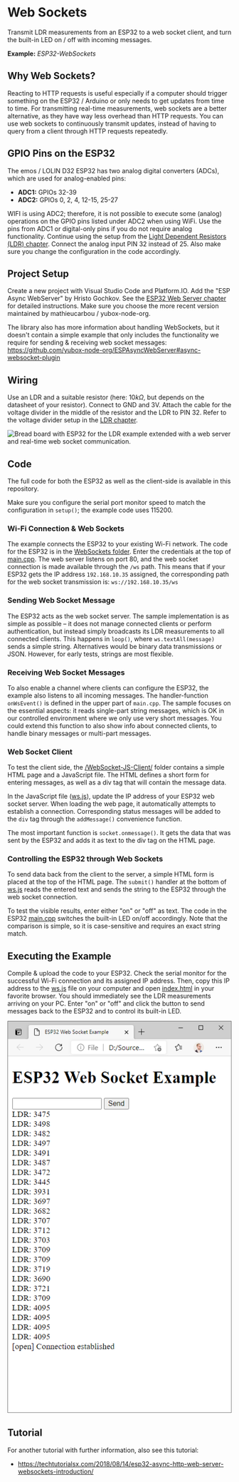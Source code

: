 # Web Sockets

Transmit LDR measurements from an ESP32 to a web socket client, and turn the built-in LED on / off with incoming messages.

**Example:** *ESP32-WebSockets*

## Why Web Sockets?

Reacting to HTTP requests is useful especially if a
computer should trigger something on the ESP32 / Arduino or only needs
to get updates from time to time. For transmitting real-time
measurements, web sockets are a better alternative, as they have way
less overhead than HTTP requests. You can use web sockets to
continuously transmit updates, instead of having to query from a client
through HTTP requests repeatedly.

## GPIO Pins on the ESP32

The emos / LOLIN D32 ESP32 has two analog digital converters
(ADCs), which are used for analog-enabled pins:

- **ADC1:** GPIOs 32-39
- **ADC2:** GPIOs 0, 2, 4, 12-15, 25-27

WIFI is using ADC2; therefore, it is not possible to execute some
(analog) operations on the GPIO pins listed under ADC2 when using WiFi.
Use the pins from ADC1 or digital-only pins if you do not require analog
functionality. Continue using the setup from the [Light Dependent Resistors (LDR) chapter](../LDR/README.md). Connect the analog input
PIN 32 instead of 25. Also make sure you change the configuration in the
code accordingly.

## Project Setup

Create a new project with Visual Studio Code and
Platform.IO. Add the "ESP Async WebServer" by Hristo Gochkov. See the
[ESP32 Web Server chapter](../ESPWebServer/README.md) for detailed instructions.
Make sure you choose the more recent version maintained by mathieucarbou / yubox-node-org.

The library also has more information about handling WebSockets, but it
doesn't contain a simple example that only includes the functionality we
require for sending & receiving web socket messages:
<https://github.com/yubox-node-org/ESPAsyncWebServer#async-websocket-plugin>

## Wiring

Use an LDR and a suitable resistor (here: $10kΩ$, but depends on
the datasheet of your resistor). Connect to GND and 3V. Attach the cable
for the voltage divider in the middle of the resistor and the LDR to PIN
32. Refer to the voltage divider setup in the [LDR chapter](../LDR/README.md).

![Bread board with ESP32 for the LDR example extended with a web server
and real-time web socket
communication.](./media/circuit-esp32-websockets.jpeg)

## Code

The full code for both the ESP32 as well as the client-side is
available in this repository.

Make sure you configure the serial port monitor speed to match the
configuration in `setup()`; the example code uses $115200$.

### Wi-Fi Connection & Web Sockets

The example connects the ESP32 to your
existing Wi-Fi network. The code for the ESP32 is in the [WebSockets folder](./WebSockets/).
Enter the credentials at the top of [main.cpp](./WebSockets/src/main.cpp).
The web server listens on port $80$, and the web socket connection is made
available through the `/ws` path. This means that if your ESP32 gets the
IP address `192.168.10.35` assigned, the corresponding path for the web
socket transmission is: `ws://192.168.10.35/ws`

### Sending Web Socket Message

The ESP32 acts as the web socket server.
The sample implementation is as simple as possible – it does not manage
connected clients or perform authentication, but instead simply
broadcasts its LDR measurements to all connected clients. This happens
in `loop()`, where `ws.textAll(message)` sends a simple string. Alternatives
would be binary data transmissions or JSON. However, for early tests,
strings are most flexible.

### Receiving Web Socket Messages

To also enable a channel where clients
can configure the ESP32, the example also listens to all incoming
messages. The handler-function `onWsEvent()` is defined in the upper part
of `main.cpp`. The sample focuses on the essential aspects: it reads
single-part string messages, which is OK in our controlled environment
where we only use very short messages. You could extend this function to
also show info about connected clients, to handle binary messages or
multi-part messages.

### Web Socket Client

To test the client side, the [/WebSocket-JS-Client/](./Websocket-JS-Client/)
folder contains a simple HTML page and a JavaScript file. The HTML
defines a short form for entering messages, as well as a div tag that
will contain the message data.

In the JavaScript file ([ws.js](./Websocket-JS-Client/ws.js)), update the IP address of your ESP32 web
socket server. When loading the web page, it automatically attempts to
establish a connection. Corresponding status messages will be added to
the `div` tag through the `addMessage()` convenience function.

The most important function is `socket.onmessage()`. It gets the data that
was sent by the ESP32 and adds it as text to the div tag on the HTML
page.

### Controlling the ESP32 through Web Sockets

To send data back from the
client to the server, a simple HTML form is placed at the top of the
HTML page. The `submit()` handler at the bottom of [ws.js](./Websocket-JS-Client/ws.js) reads the entered
text and sends the string to the ESP32 through the web socket
connection.

To test the visible results, enter either "on" or "off" as text. The
code in the ESP32 [main.cpp](./WebSockets/src/main.cpp) switches the built-in LED on/off accordingly.
Note that the comparison is simple, so it is case-sensitive and requires
an exact string match.

## Executing the Example

Compile & upload the code to your ESP32. Check
the serial monitor for the successful Wi-Fi connection and its assigned
IP address. Then, copy this IP address to the [ws.js](./Websocket-JS-Client/ws.js) file on your
computer and open [index.html](./Websocket-JS-Client/index.html) in your favorite browser. You should
immediately see the LDR measurements arriving on your PC. Enter "on" or
"off" and click the button to send messages back to the ESP32 and to
control its built-in LED.

![Web page with a web socket connection to the ESP32.](./media/ESP32-LDR-Websocket-Client.png)

## Tutorial

For another tutorial with further information, also see this tutorial:

- <https://techtutorialsx.com/2018/08/14/esp32-async-http-web-server-websockets-introduction/>

